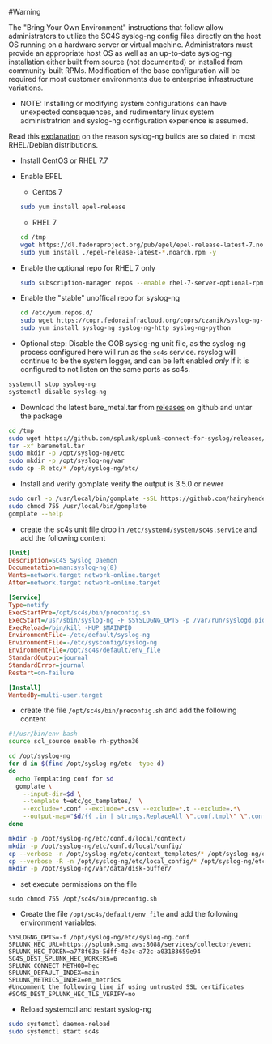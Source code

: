 #Warning

The "Bring Your Own Environment" instructions that follow allow administrators to utilize the SC4S syslog-ng
config files directly on the host OS running on a hardware server or virtual machine.  Administrators must provide an
appropriate host OS as well as an up-to-date syslog-ng installation either built from source (not documented) or
installed from community-built RPMs.  Modification of the base configuration will be required for most customer
environments due to enterprise infrastructure variations.

* NOTE: Installing or modifying system configurations can have unexpected consequences, and rudimentary linux system
administratrion and syslog-ng configuration experience is assumed.

Read this [explanation](https://www.syslog-ng.com/community/b/blog/posts/installing-latest-syslog-ng-on-rhel-and-other-rpm-distributions)
on the reason syslog-ng builds are so dated in most RHEL/Debian distributions.


* Install CentOS or RHEL 7.7
* Enable EPEL 
    * Centos 7
    
    ```bash
    sudo yum install epel-release
    ```
    
    * RHEL 7 
    
    ```bash
    cd /tmp
    wget https://dl.fedoraproject.org/pub/epel/epel-release-latest-7.noarch.rpm
    sudo yum install ./epel-release-latest-*.noarch.rpm -y
    ```
    
* Enable the optional repo for RHEL 7 only 

    ```bash
    sudo subscription-manager repos --enable rhel-7-server-optional-rpms
    ```
* Enable the "stable" unoffical repo for syslog-ng

    ```bash    
    cd /etc/yum.repos.d/
    sudo wget https://copr.fedorainfracloud.org/coprs/czanik/syslog-ng-stable/repo/epel-7/czanik-syslog-ng-stable-epel-7.repo
    sudo yum install syslog-ng syslog-ng-http syslog-ng-python 
    ```    

* Optional step: Disable the OOB syslog-ng unit file, as the syslog-ng process configured here will run as the `sc4s`
service.  rsyslog will continue to be the system logger, and can be left enabled _only_ if it is configured to not
listen on the same ports as sc4s.  

```bash
systemctl stop syslog-ng
systemctl disable syslog-ng
```        
* Download the latest bare_metal.tar from [releases](https://github.com/splunk/splunk-connect-for-syslog/releases) on github and untar the package

```bash
cd /tmp
sudo wget https://github.com/splunk/splunk-connect-for-syslog/releases/download/0.12.1/baremetal.tar
tar -xf baremetal.tar 
sudo mkdir -p /opt/syslog-ng/etc
sudo mkdir -p /opt/syslog-ng/var
sudo cp -R etc/* /opt/syslog-ng/etc/
```

* Install and verify gomplate verify the output is 3.5.0 or newer 

```bash
sudo curl -o /usr/local/bin/gomplate -sSL https://github.com/hairyhenderson/gomplate/releases/download/v3.5.0/gomplate_linux-amd64
sudo chmod 755 /usr/local/bin/gomplate
gomplate --help
```

* create the sc4s unit file drop in ``/etc/systemd/system/sc4s.service`` and add the following content

```ini
[Unit]
Description=SC4S Syslog Daemon
Documentation=man:syslog-ng(8)
Wants=network.target network-online.target
After=network.target network-online.target

[Service]
Type=notify
ExecStartPre=/opt/sc4s/bin/preconfig.sh
ExecStart=/usr/sbin/syslog-ng -F $SYSLOGNG_OPTS -p /var/run/syslogd.pid
ExecReload=/bin/kill -HUP $MAINPID
EnvironmentFile=-/etc/default/syslog-ng
EnvironmentFile=-/etc/sysconfig/syslog-ng
EnvironmentFile=/opt/sc4s/default/env_file
StandardOutput=journal
StandardError=journal
Restart=on-failure

[Install]
WantedBy=multi-user.target
```

* create the file ``/opt/sc4s/bin/preconfig.sh`` and add the following content 

```bash
#!/usr/bin/env bash
source scl_source enable rh-python36

cd /opt/syslog-ng
for d in $(find /opt/syslog-ng/etc -type d)
do
  echo Templating conf for $d
  gomplate \
    --input-dir=$d \
    --template t=etc/go_templates/  \
    --exclude=*.conf --exclude=*.csv --exclude=*.t --exclude=.*\
    --output-map="$d/{{ .in | strings.ReplaceAll \".conf.tmpl\" \".conf\" }}"
done

mkdir -p /opt/syslog-ng/etc/conf.d/local/context/
mkdir -p /opt/syslog-ng/etc/conf.d/local/config/
cp --verbose -n /opt/syslog-ng/etc/context_templates/* /opt/syslog-ng/etc/conf.d/local/context/
cp --verbose -R -n /opt/syslog-ng/etc/local_config/* /opt/syslog-ng/etc/conf.d/local/config/
mkdir -p /opt/syslog-ng/var/data/disk-buffer/
```

* set execute permissions on the file
```
sudo chmod 755 /opt/sc4s/bin/preconfig.sh
```

* Create the file ``/opt/sc4s/default/env_file`` and add the following environment variables:

```dotenv
SYSLOGNG_OPTS=-f /opt/syslog-ng/etc/syslog-ng.conf 
SPLUNK_HEC_URL=https://splunk.smg.aws:8088/services/collector/event
SPLUNK_HEC_TOKEN=a778f63a-5dff-4e3c-a72c-a03183659e94
SC4S_DEST_SPLUNK_HEC_WORKERS=6
SPLUNK_CONNECT_METHOD=hec
SPLUNK_DEFAULT_INDEX=main
SPLUNK_METRICS_INDEX=em_metrics
#Uncomment the following line if using untrusted SSL certificates
#SC4S_DEST_SPLUNK_HEC_TLS_VERIFY=no
```

* Reload systemctl and restart syslog-ng

```bash
sudo systemctl daemon-reload
sudo systemctl start sc4s
```
